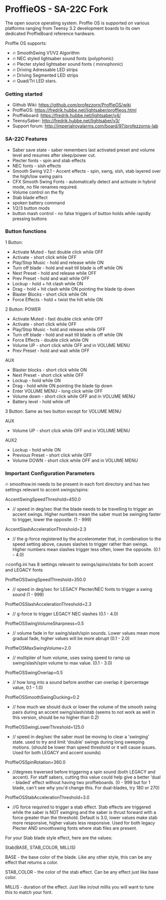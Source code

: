 # ProffieOS - SA-22C Fork

The open source operating system. Proffie OS is supported on various platforms ranging from Teensy 3.2 development boards to its own dedicated ProffieBoard reference hardware.

Proffie OS supports:
- :fire: SmoothSwing V1/V2 Algorithm
- :fire: NEC styled lightsaber sound fonts (polyphonic)
- :fire: Plecter styled lightsaber sound fonts ( monophonic)
- :fire: Driving Adressable LED strips
- :fire: Driving Segmented LED strips
- :fire: Quad/Tri LED stars.

### Getting started  
* Github Wiki: https://github.com/profezzorn/ProffieOS/wiki
* ProffieOS: https://fredrik.hubbe.net/lightsaber/proffieos.html
* Proffieboard: https://fredrik.hubbe.net/lightsaber/v4/
* TeensySaber: http://fredrik.hubbe.net/lightsaber/v3/
* Support forum: http://imperialroyalarms.com/board/97/profezzorns-lab

### SA-22C Features
* Saber save state - saber remembers last activated preset and volume level and resumes after sleep/power cut.
* Plecter fonts - spin and stab effects
* NEC fonts - slsh effects
* Smooth Swing V2.1 - Accent effects - spin, swng, slsh, stab layered over the high/low swing pairs
* CFX Smooth Swing Fonts - automatically detect and activate in hybrid mode, no file renames required.
* Volume control on the fly
* Stab blade effect
* spoken battery command
* 1/2/3 button mods
* button mash control - no false triggers of button holds while rapidly pressing buttons

### Button functions
1 Button:

* Activate Muted - fast double click while OFF
* Activate - short click while OFF
* Play/Stop Music - hold and release while ON
* Turn off blade - hold and wait till blade is off while ON
* Next Preset - hold and release while OFF
* Prev Preset - hold and wait while OFF
* Lockup - hold + hit clash while ON
* Drag - hold + hit clash while ON pointing the blade tip down
* Blaster Blocks - short click while ON
* Force Effects - hold + twist the hilt while ON

2 Button:
POWER

* Activate Muted - fast double click while OFF
* Activate - short click while OFF
* Play/Stop Music - hold and release while OFF
* Turn off blade - hold and wait till blade is off while ON
* Force Effects - double click while ON
* Volume UP - short click while OFF and in VOLUME MENU
* Prev Preset - hold and wait while OFF

AUX
* Blaster blocks - short click while ON
* Next Preset - short click while OFF
* Lockup - hold while ON
* Drag - hold while ON pointing the blade tip down
* Enter VOLUME MENU - long click while OFF
* Volume down - short click while OFF and in VOLUME MENU
* Battery level - hold while off

3 Button:
Same as two button except for VOLUME MENU

AUX
* Volume UP - short click while OFF and in VOLUME MENU

AUX2
* Lockup - hold while ON
* Previous Preset - short click while OFF
* Volume DOWN - short click while OFF and in VOLUME MENU

### Important Configuration Parameters
:fire: smoothsw.ini needs to be present in each font directory and has two settings relevant to accent swings/spins:

AccentSwingSpeedThreshold=450.0
* // speed in deg/sec that the blade needs to be travelling to trigger an accent swings.  Higher numbers mean the saber must be swinging faster to trigger, lower the opposite. (1 - 999)

AccentSlashAccelerationThreshold=2.3
* // the g-force registered by the accelerometer that, in combination to the speed setting above, causes slashes to trigger rather than swings.  Higher numbers mean slashes trigger less often, lower the opposite. (0.1 - 4.0)

:fire:config.ini has 8 settings relevant to swings/spins/stabs for both accent and LEGACY fonts

ProffieOSSwingSpeedThreshold=350.0
* // speed in deg/sec for LEGACY Plecter/NEC fonts to trigger a swing sound (1 - 999)

ProffieOSSlashAccelerationThreshold=2.3
* // g-force to trigger LEGACY NEC slashes (0.1 - 4.0)

ProffieOSSwingVolumeSharpness=0.5
* // volume fade in for swing/slash/spin sounds.  Lower values mean more gradual fade, higher values will be more abrupt (0.1 - 2.0)

ProffieOSMaxSwingVolume=2.0
* // multiplier of hum volume, uses swing speed to ramp up swing/slash/spin volume to max value. (0.1 - 3.0)

ProffieOSSwingOverlap=0.5
* // how long into a sound before another can overlap it (percentage value, 0.1 - 1.0)

ProffieOSSmoothSwingDucking=0.2
* // how much we should duck or lower the volume of the smooth swing pairs during an accent swing/slash/stab (seems to not work as well in this version, should be no higher than 0.2)

ProffieOSSwingLowerThreshold=125.0
* // speed in deg/sec the saber must be moving to clear a 'swinging' state.  used to try and limit 'double' swings during long sweeping motions. (should be lower than speed threshold or it will cause issues.  Used for both LEGACY and accent sounds)

ProffieOSSpinRotation=360.0
* //degrees traversed before triggering a spin sound (both LEGACY and accent).  For staff sabers, cutting this value could help give a better 'dual - bladed' effect without having two proffieboards. (0 - 999 but for 1 blade, can't see why you'd change this.  For dual-blades, try 180 or 270)

ProffieOSStabAccelerationThreshold=3.0
* //G force required to trigger a stab effect.  Stab effects are triggered while the saber is NOT swinging and the saber is thrust forward with a force greater than the threshold.  Default is 3.0, lower values make stab more responsive, higher values less responsive.  Used for both legacy Plecter AND smoothswing fonts where stab files are present.


For your Stab blade style effect, here are the values:

Stab(BASE, STAB_COLOR, MILLIS)

BASE - the base color of the blade.  Like any other style, this can be any effect that returns a color.

STAB_COLOR - the color of the stab effect.  Can be any effect just like base color.

MILLIS - duration of the effect.  Just like in/out millis you will want to tune this to match your font.
